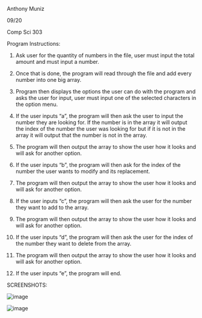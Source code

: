 Anthony Muniz

09/20

Comp Sci 303

Program Instructions:

1. Ask user for the quantity of numbers in the file, user must input the total amount and must input a number.

2. Once that is done, the program will read through the file and add every number into one big array.

3. Program then displays the options the user can do with the program and asks the user for input, user must input one of the selected characters in the option menu.

4. If the user inputs “a”, the program will then ask the user to input the number they are looking for. If the number is in the array it will output the index of the number the user was looking for but if it is not in the array it will output that the number is not in the array.

5. The program will then output the array to show the user how it looks and will ask for another option.

6. If the user inputs “b”, the program will then ask for the index of the number the user wants to modify and its replacement. 

7. The program will then output the array to show the user how it looks and will ask for another option.

8. If the user inputs “c”, the program will then ask the user for the number they want to add to the array.

9. The program will then output the array to show the user how it looks and will ask for another option.

10. If the user inputs “d”, the program will then ask the user for the index of the number they want to delete from the array.

11. The program will then output the array to show the user how it looks and will ask for another option.

12. If the user inputs “e”, the program will end.

SCREENSHOTS:

![image](https://user-images.githubusercontent.com/90846030/191359027-ef27ef2d-fece-4dbc-85dd-1a370b34e56f.png)

![image](https://user-images.githubusercontent.com/90846030/191359109-91a87742-675e-4e4c-85be-784898720026.png)


